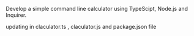 Develop a simple command line calculator using TypeScipt, Node.js and Inquirer.

updating in claculator.ts ,  claculator.js and package.json file  
